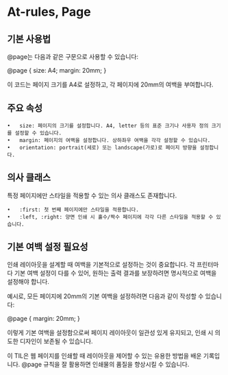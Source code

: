 # At-rules, Page

## 기본 사용법
@page는 다음과 같은 구문으로 사용할 수 있습니다:

@page {
  size: A4;
  margin: 20mm;
}

이 코드는 페이지 크기를 A4로 설정하고, 각 페이지에 20mm의 여백을 부여합니다.

## 주요 속성

	•	size: 페이지의 크기를 설정합니다. A4, letter 등의 표준 크기나 사용자 정의 크기를 설정할 수 있습니다.
	•	margin: 페이지의 여백을 설정합니다. 상하좌우 여백을 각각 설정할 수 있습니다.
	•	orientation: portrait(세로) 또는 landscape(가로)로 페이지 방향을 설정합니다.

## 의사 클래스

특정 페이지에만 스타일을 적용할 수 있는 의사 클래스도 존재합니다.

	•	:first: 첫 번째 페이지에만 스타일을 적용합니다.
	•	:left, :right: 양면 인쇄 시 홀수/짝수 페이지에 각각 다른 스타일을 적용할 수 있습니다.

## 기본 여백 설정 필요성

인쇄 레이아웃을 설계할 때 여백을 기본적으로 설정하는 것이 중요합니다. 각 프린터마다 기본 여백 설정이 다를 수 있어, 원하는 출력 결과를 보장하려면 명시적으로 여백을 설정해야 합니다.

예시로, 모든 페이지에 20mm의 기본 여백을 설정하려면 다음과 같이 작성할 수 있습니다:

@page {
  margin: 20mm;
}

이렇게 기본 여백을 설정함으로써 페이지 레이아웃이 일관성 있게 유지되고, 인쇄 시 의도한 디자인이 보존될 수 있습니다.

이 TIL은 웹 페이지를 인쇄할 때 레이아웃을 제어할 수 있는 유용한 방법을 배운 기록입니다. @page 규칙을 잘 활용하면 인쇄물의 품질을 향상시킬 수 있습니다.